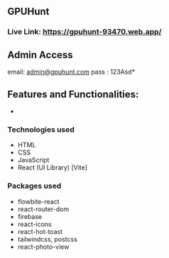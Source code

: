## GPUHunt

### Live Link: https://gpuhunt-93470.web.app/

## Admin Access

email: admin@gpuhunt.com
pass : 123Asd\*

## Features and Functionalities:

-

### Technologies used

- HTML
- CSS
- JavaScript
- React (UI Library) [Vite]

### Packages used

- flowbite-react
- react-router-dom
- firebase
- react-icons
- react-hot-toast
- tailwindcss, postcss
- react-photo-view
